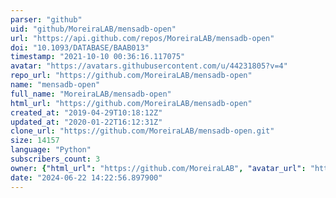 ```yaml
---
parser: "github"
uid: "github/MoreiraLAB/mensadb-open"
url: "https://api.github.com/repos/MoreiraLAB/mensadb-open"
doi: "10.1093/DATABASE/BAAB013"
timestamp: "2021-10-10 00:36:16.117075"
avatar: "https://avatars.githubusercontent.com/u/44231805?v=4"
repo_url: "https://github.com/MoreiraLAB/mensadb-open"
name: "mensadb-open"
full_name: "MoreiraLAB/mensadb-open"
html_url: "https://github.com/MoreiraLAB/mensadb-open"
created_at: "2019-04-29T10:18:12Z"
updated_at: "2020-01-22T16:12:31Z"
clone_url: "https://github.com/MoreiraLAB/mensadb-open.git"
size: 14157
language: "Python"
subscribers_count: 3
owner: {"html_url": "https://github.com/MoreiraLAB", "avatar_url": "https://avatars.githubusercontent.com/u/44231805?v=4", "login": "MoreiraLAB", "type": "Organization"}
date: "2024-06-22 14:22:56.897900"
---
```

